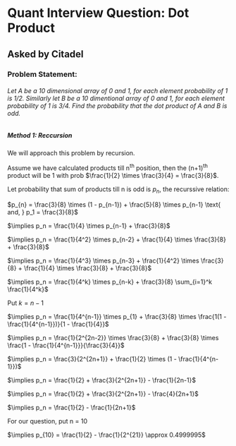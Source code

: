 # Quant Interview Question: Dot Product

## Asked by Citadel

### Problem Statement:

###### Let A be a 10 dimensional array of 0 and 1, for each element probability of 1 is 1/2. Similarly let B be a 10 dimentional array of 0 and 1, for each element probability of 1 is 3/4. Find the probability that the dot product of A and B is odd.

##### Method 1: Reccursion

We will approach this problem by recursion.

Assume we have calculated products till n<sup>th</sup> position, then the (n+1)<sup>th</sup> product will be 1 with prob $\frac{1}{2} \times \frac{3}{4} = \frac{3}{8}$.

Let probability that sum of products till n is odd is $p_n$, the recurssive relation: 

$p_{n} = \frac{3}{8} \times (1 - p_{n-1}) + \frac{5}{8} \times p_{n-1} \text{ and, } p_1 = \frac{3}{8}$

$\implies  p_n = \frac{1}{4} \times p_{n-1} + \frac{3}{8}$

$\implies p_n = \frac{1}{4^2} \times p_{n-2} + \frac{1}{4} \times \frac{3}{8} + \frac{3}{8}$

$\implies p_n = \frac{1}{4^3} \times p_{n-3} + \frac{1}{4^2} \times \frac{3}{8} + \frac{1}{4} \times \frac{3}{8} + \frac{3}{8}$

$\implies p_n = \frac{1}{4^k} \times p_{n-k} + \frac{3}{8} \sum_{i=1}^k \frac{1}{4^k}$

Put $k=n-1$

$\implies p_n = \frac{1}{4^{n-1}} \times p_{1} + \frac{3}{8} \times \frac{1(1 - \frac{1}{4^{n-1}})}{1 - \frac{1}{4}}$

$\implies p_n = \frac{1}{2^{2n-2}} \times \frac{3}{8} + \frac{3}{8} \times \frac{1 - \frac{1}{4^{n-1}}}{\frac{3}{4}}$

$\implies p_n = \frac{3}{2^{2n+1}} + \frac{1}{2} \times (1 - \frac{1}{4^{n-1}})$

$\implies p_n = \frac{1}{2} + \frac{3}{2^{2n+1}} - \frac{1}{2n-1}$

$\implies p_n = \frac{1}{2} + \frac{3}{2^{2n+1}} - \frac{4}{2n+1}$

$\implies p_n = \frac{1}{2} - \frac{1}{2n+1}$

For our question, put n = 10

$\implies p_{10} = \frac{1}{2} - \frac{1}{2^{21}} \approx 0.4999995$
